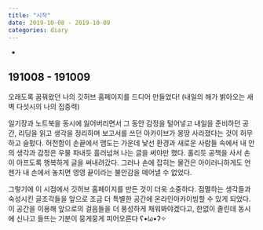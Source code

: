 ```yaml
---
title: "시작"
date: 2019-10-08 - 2019-10-09
categories: diary
---
```


-
191008 - 191009
-
오래도록 꿈꿔왔던 나의 깃허브 홈페이지를 드디어 만들었다! (내일의 해가 밝아오는 새벽 다섯시의 나의 집중력)

일기장과 노트북을 동시에 잃어버리면서 그 동안 감정을 털어넣고 내일을 준비하던 공간, 리딩을 읽고 생각을 정리하며 보고서를 쓰던 아카이브가 몽땅 사라졌다는 것이 허무하고 슬펐다. 허전함이 손끝에서 맴도는 가운데 낯선 환경과 새로운 사람들 속에서 내 안의 생각과 감정은 우물 파내듯 흘러넘쳐 나는 글을 써야만 했다. 홀리듯 공책을 사서 손이 아프도록 행복하게 글을 써내려갔다. 그러나 손에 잡히는 물건은 아이러니하게도 언젠가 내 손에서 놓치면 영영 끝이라는 불안감을 떼어낼 수 없었다.

그렇기에 이 시점에서 깃허브 홈페이지를 만든 것이 더욱 소중하다. 점멸하는 생각들과 숙성시킨 글조각들을 앞으로 조금 더 특별한 공간에 온라인아카이빙할 수 있게 되었다. 이 공간을 이용해 앞으로의 걸음들을 더 풍성하게 채워봐야겠다고, 한없이 졸린데 동시에 신나고 들뜨는 기분이 뭉게뭉게 피어오른다 ʕ•̀ω•́ʔ✧
